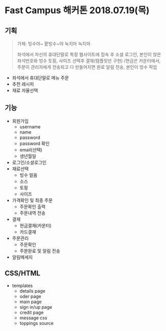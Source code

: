 # Fast Campus 해커톤 2018.07.19(목)
## 기획
> 가제: 빙수야~ 팥빙수~야 녹지마 녹지마
>
> 좌석에서 자신의 휴대단말로 특정 웹사이트에 접속 후 소셜 로그인, 본인이 앉은 좌석번호와 빙수 토핑, 사이즈 선택후 결재(템플릿만 구현) /현금은 카운터에서, 주문이 관리자에게 전송되고 다 만들어지면 완료 알림 전송, 본인이 빙수 픽업

- 좌석에서  휴대단말로 메뉴 주문
- 추천 레시피
- 재료 자율선택

## 기능
- 회원가입
	- username
	- name
	- password
	- password 확인
	- email(선택)
	- 생년월일
- 로그인/소셜로그인
- 재료선택
	- 빙수 얼음
	- 소스
	- 토핑
	- 사이즈
- 가격확인 및 최종 주문
	- 주문확인 출력
	- 주문내역 전송
- 결재
	- 현금결재(카운터)
	- 카드결재
- 주문관리
	- 주문확인
	- 주문완료 및 알림 전송
- 알림메세지

## CSS/HTML
- templates
	- details page
	- oder page
	- main page
	- sign in/up page
	- credit page
	- message css
	- toppings source

